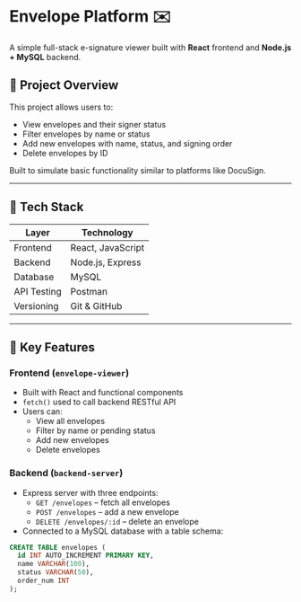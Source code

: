 # Envelope Platform ✉️

A simple full-stack e-signature viewer built with **React** frontend and **Node.js + MySQL** backend.

## 🚀 Project Overview

This project allows users to:

- View envelopes and their signer status
- Filter envelopes by name or status
- Add new envelopes with name, status, and signing order
- Delete envelopes by ID

Built to simulate basic functionality similar to platforms like DocuSign.

---

## 🧩 Tech Stack

| Layer       | Technology                 |
|------------|-----------------------------|
| Frontend    | React, JavaScript           |
| Backend     | Node.js, Express            |
| Database    | MySQL                       |
| API Testing | Postman                     |
| Versioning  | Git & GitHub                |

---

## 🧠 Key Features

### Frontend (`envelope-viewer`)
- Built with React and functional components
- `fetch()` used to call backend RESTful API
- Users can:
  - View all envelopes
  - Filter by name or pending status
  - Add new envelopes
  - Delete envelopes

### Backend (`backend-server`)
- Express server with three endpoints:
  - `GET /envelopes` – fetch all envelopes
  - `POST /envelopes` – add a new envelope
  - `DELETE /envelopes/:id` – delete an envelope
- Connected to a MySQL database with a table schema:
```sql
CREATE TABLE envelopes (
  id INT AUTO_INCREMENT PRIMARY KEY,
  name VARCHAR(100),
  status VARCHAR(50),
  order_num INT
);
